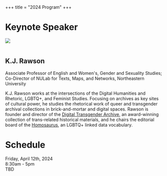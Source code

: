 +++
title = "2024 Program"
+++

# Keynote Speaker

<img src="https://cssh.northeastern.edu/wp-content/uploads/2020/06/rawson-e1646660616976-1125x1500-c-default.jpg" style="max-width:60%; padding-bottom: 1rem;"/>

## K.J. Rawson

Associate Professor of English and Women's, Gender and Sexuality Studies; Co-Director of NULab for Texts, Maps, and Networks, Northeastern University

K.J. Rawson works at the intersections of the Digital Humanities and Rhetoric, LGBTQ+, and Feminist Studies. Focusing on archives as key sites of cultural power, he studies the rhetorical work of queer and transgender archival collections in brick-and-mortar and digital spaces. Rawson is founder and director of the [Digital Transgender Archive](https://www.digitaltransgenderarchive.net/), an award-winning collection of trans-related historical materials, and he chairs the editorial board of the [Homosaurus](https://homosaurus.org/), an LGBTQ+ linked data vocabulary.


# Schedule
Friday, April 12th, 2024  
8:30am - 5pm   
TBD